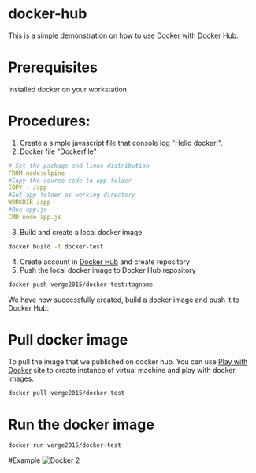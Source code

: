 # docker-hub
This is a simple demonstration on how to use Docker with Docker Hub.

# Prerequisites
Installed docker on your workstation

# Procedures:
1. Create a simple javascript file that console log "Hello docker!".
2. Docker file "Dockerfile" 
```YAML
# Set the package and linux distribution
FROM node:alpine
#Copy the source code to app folder
COPY . /app
#Set app folder as working directory
WORKDIR /app
#Run app.js
CMD node app.js
```

3. Build and create a local docker image
```bash
docker build -t docker-test
```

4. Create account in [Docker Hub](https://hub.docker.com/) and create repository
5. Push the local docker image to Docker Hub repository
```bash
docker push verge2015/docker-test:tagname
```

We have now successfully created, build a docker image and push it to Docker Hub.

# Pull docker image
To pull the image that we published on docker hub.
You can use [Play with Docker](https://labs.play-with-docker.com/) site to create instance of virtual machine and play with docker images.
```bash
docker pull verge2015/docker-test
```

# Run the docker image
```bash
docker run verge2015/docker-test
```

#Example
![Docker 2](https://user-images.githubusercontent.com/16742524/184500453-726842d5-0b32-4d8d-9d41-6424a19fd4c9.png)


